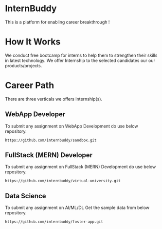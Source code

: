 # InternBuddy 
This is a platform for enabling career breakthrough !

# How It Works
We conduct free bootcamp for interns to help them to strengthen their skills in latest technology. We offer Internship to the selected candidates our our products/projects. 

# Career Path
There are three verticals we offers Internship(s).

## WebApp Developer
To submit any assignment on WebApp Development do use below repository.
```
https://github.com/internbuddy/sandbox.git
```

## FullStack (MERN) Developer
To submit any assignment on FullStack (MERN) Development do use below repository.
```
https://github.com/internbuddy/virtual-university.git
```

## Data Science
To submit any assignment on AI/ML/DL Get the sample  data from below repository.
```
https://github.com/internbuddy/foster-app.git
```
 

